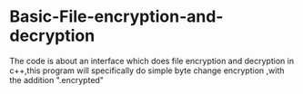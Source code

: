 # Basic-File-encryption-and-decryption
The code is about an interface which does file encryption and decryption in c++,this program will specifically do simple byte change encryption ,with the addition ".encrypted"
